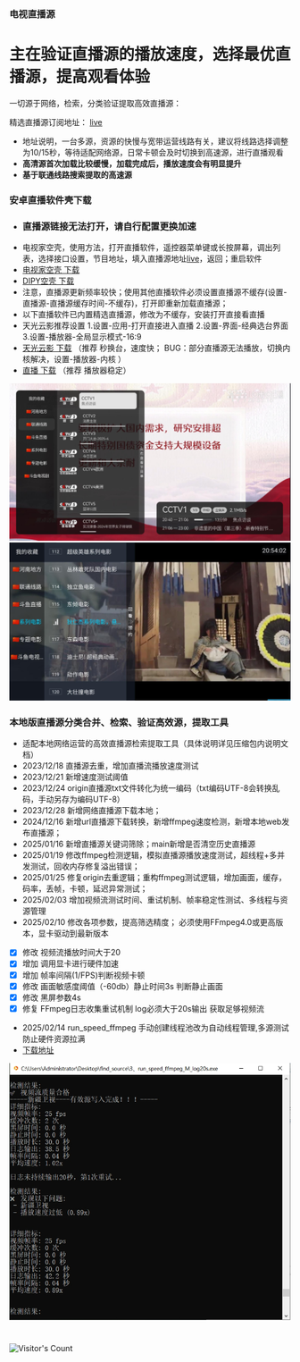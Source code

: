 ### 电视直播源

# 主在验证直播源的播放速度，选择最优直播源，提高观看体验


一切源于网络，检索，分类验证提取高效直播源：

精选直播源订阅地址： [live](https://supprise0901.github.io/TVBox_live/live.txt)

* 地址说明，一台多源，资源的快慢与宽带运营线路有关，建议将线路选择调整为10/15秒，等待适配网络源，日常卡顿会及时切换到高速源，进行直播观看
* **高清源首次加载比较缓慢，加载完成后，播放速度会有明显提升**
* **基于联通线路搜索提取的高速源**

### 安卓直播软件壳下载
*  ### 直播源链接无法打开，请自行配置更换加速
*  电视家空壳，使用方法，打开直播软件，遥控器菜单键或长按屏幕，调出列表，选择接口设置，节目地址，填入直播源地址[live](https://supprise0901.github.io/TVBox_live/live.txt)，返回；重启软件
*  [电视家空壳 下载](https://supprise.lanzouw.com/iQ5Lj2mw099a)
*  [DIPY空壳 下载](https://supprise.lanzouw.com/iyzj12nrryji)
*  注意，直播源更新频率较快；使用其他直播软件必须设置直播源不缓存(设置-直播源-直播源缓存时间-不缓存)，打开即重新加载直播源； 
*  以下直播软件已内置精选直播源，修改为不缓存，安装打开直接看直播
*  天光云影推荐设置  1.设置-应用-打开直接进入直播 2.设置-界面-经典选台界面 3.设置-播放器-全局显示模式-16:9  
*  [天光云影 下载](https://supprise.lanzouw.com/iBulb2ne9yle) （推荐 秒换台，速度快； BUG：部分直播源无法播放，切换内核解决，设置-播放器-内核 ）
*  [直播 下载](https://supprise.lanzouw.com/i2RXP2ne94cf)    （推荐 播放器稳定）


![Local Image](./local_find/myTV.jpg)
![Local Image](./local_find/TVhome.jpg)


### 本地版直播源分类合并、检索、验证高效源，提取工具

* 适配本地网络运营的高效直播源检索提取工具（具体说明详见压缩包内说明文档）
* 2023/12/18 直播源去重，增加直播流播放速度测试 
* 2023/12/21 新增速度测试阈值
* 2023/12/24 origin直播源txt文件转化为统一编码（txt编码UTF-8会转换乱码，手动另存为编码UTF-8）
* 2023/12/28 新增网络直播源下载本地；
* 2024/12/16 新增url直播源下载转换，新增ffmpeg速度检测，新增本地web发布直播源；
* 2025/01/16 新增直播源关键词筛除；main新增是否清空历史直播源
* 2025/01/19 修改ffmpeg检测逻辑，模拟直播源播放速度测试，超线程+多并发测试，回收内存修复溢出错误；
* 2025/01/25 修复origin去重逻辑；重构ffmpeg测试逻辑，增加画面，缓存，码率，丢帧，卡顿，延迟异常测试；
* 2025/02/03 增加视频流测试时间、重试机制、帧率稳定性测试、多线程与资源管理
* 2025/02/10 修改各项参数，提高筛选精度； 必须使用FFmpeg4.0或更高版本，显卡驱动到最新版本
- [x] 修改 视频流播放时间大于20
- [x] 增加 调用显卡进行硬件加速
- [x] 增加 帧率间隔(1/FPS)判断视频卡顿
- [x] 修改 画面敏感度阈值（-60db）静止时间3s 判断静止画面
- [x] 修改 黑屏参数4s
- [x] 修复 FFmpeg日志收集重试机制 log必须大于20s输出 获取足够视频流
* 2025/02/14 run_speed_ffmpeg 手动创建线程池改为自动线程管理,多源测试防止硬件资源拉满
* [下载地址](https://supprise.lanzouw.com/iLYuY2nrnveb)

![Local Image](./local_find/local_find.png)
#
![Visitor's Count](https://profile-counter.glitch.me/Supprise0901_TVBox_warehouse/count.svg)
